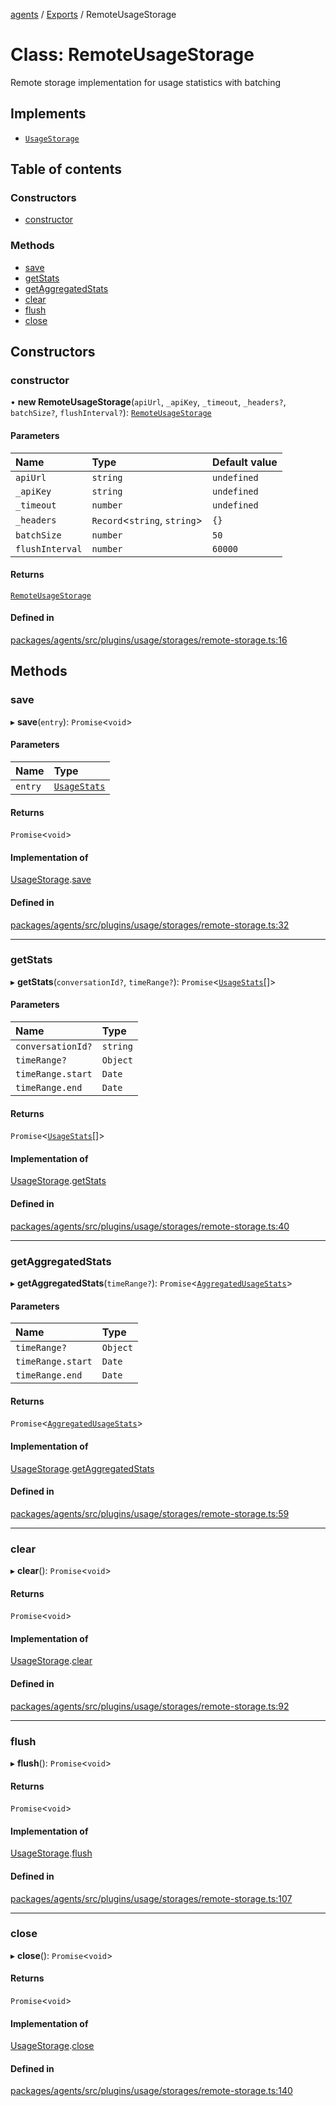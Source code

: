 <!-- 
 ⚠️  AUTO-GENERATED FILE - DO NOT EDIT MANUALLY
 This file is automatically generated by scripts/docs-generator.js
 To make changes, edit the source TypeScript files or update the generator script
-->

[agents](../../) / [Exports](../modules) / RemoteUsageStorage

# Class: RemoteUsageStorage

Remote storage implementation for usage statistics with batching

## Implements

- [`UsageStorage`](../interfaces/UsageStorage)

## Table of contents

### Constructors

- [constructor](RemoteUsageStorage#constructor)

### Methods

- [save](RemoteUsageStorage#save)
- [getStats](RemoteUsageStorage#getstats)
- [getAggregatedStats](RemoteUsageStorage#getaggregatedstats)
- [clear](RemoteUsageStorage#clear)
- [flush](RemoteUsageStorage#flush)
- [close](RemoteUsageStorage#close)

## Constructors

### constructor

• **new RemoteUsageStorage**(`apiUrl`, `_apiKey`, `_timeout`, `_headers?`, `batchSize?`, `flushInterval?`): [`RemoteUsageStorage`](RemoteUsageStorage)

#### Parameters

| Name | Type | Default value |
| :------ | :------ | :------ |
| `apiUrl` | `string` | `undefined` |
| `_apiKey` | `string` | `undefined` |
| `_timeout` | `number` | `undefined` |
| `_headers` | `Record`\<`string`, `string`\> | `{}` |
| `batchSize` | `number` | `50` |
| `flushInterval` | `number` | `60000` |

#### Returns

[`RemoteUsageStorage`](RemoteUsageStorage)

#### Defined in

[packages/agents/src/plugins/usage/storages/remote-storage.ts:16](https://github.com/woojubb/robota/blob/c50179e56752f80ea03c64201e29ab12275152bf/packages/agents/src/plugins/usage/storages/remote-storage.ts#L16)

## Methods

### save

▸ **save**(`entry`): `Promise`\<`void`\>

#### Parameters

| Name | Type |
| :------ | :------ |
| `entry` | [`UsageStats`](../interfaces/UsageStats) |

#### Returns

`Promise`\<`void`\>

#### Implementation of

[UsageStorage](../interfaces/UsageStorage).[save](../interfaces/UsageStorage#save)

#### Defined in

[packages/agents/src/plugins/usage/storages/remote-storage.ts:32](https://github.com/woojubb/robota/blob/c50179e56752f80ea03c64201e29ab12275152bf/packages/agents/src/plugins/usage/storages/remote-storage.ts#L32)

___

### getStats

▸ **getStats**(`conversationId?`, `timeRange?`): `Promise`\<[`UsageStats`](../interfaces/UsageStats)[]\>

#### Parameters

| Name | Type |
| :------ | :------ |
| `conversationId?` | `string` |
| `timeRange?` | `Object` |
| `timeRange.start` | `Date` |
| `timeRange.end` | `Date` |

#### Returns

`Promise`\<[`UsageStats`](../interfaces/UsageStats)[]\>

#### Implementation of

[UsageStorage](../interfaces/UsageStorage).[getStats](../interfaces/UsageStorage#getstats)

#### Defined in

[packages/agents/src/plugins/usage/storages/remote-storage.ts:40](https://github.com/woojubb/robota/blob/c50179e56752f80ea03c64201e29ab12275152bf/packages/agents/src/plugins/usage/storages/remote-storage.ts#L40)

___

### getAggregatedStats

▸ **getAggregatedStats**(`timeRange?`): `Promise`\<[`AggregatedUsageStats`](../interfaces/AggregatedUsageStats)\>

#### Parameters

| Name | Type |
| :------ | :------ |
| `timeRange?` | `Object` |
| `timeRange.start` | `Date` |
| `timeRange.end` | `Date` |

#### Returns

`Promise`\<[`AggregatedUsageStats`](../interfaces/AggregatedUsageStats)\>

#### Implementation of

[UsageStorage](../interfaces/UsageStorage).[getAggregatedStats](../interfaces/UsageStorage#getaggregatedstats)

#### Defined in

[packages/agents/src/plugins/usage/storages/remote-storage.ts:59](https://github.com/woojubb/robota/blob/c50179e56752f80ea03c64201e29ab12275152bf/packages/agents/src/plugins/usage/storages/remote-storage.ts#L59)

___

### clear

▸ **clear**(): `Promise`\<`void`\>

#### Returns

`Promise`\<`void`\>

#### Implementation of

[UsageStorage](../interfaces/UsageStorage).[clear](../interfaces/UsageStorage#clear)

#### Defined in

[packages/agents/src/plugins/usage/storages/remote-storage.ts:92](https://github.com/woojubb/robota/blob/c50179e56752f80ea03c64201e29ab12275152bf/packages/agents/src/plugins/usage/storages/remote-storage.ts#L92)

___

### flush

▸ **flush**(): `Promise`\<`void`\>

#### Returns

`Promise`\<`void`\>

#### Implementation of

[UsageStorage](../interfaces/UsageStorage).[flush](../interfaces/UsageStorage#flush)

#### Defined in

[packages/agents/src/plugins/usage/storages/remote-storage.ts:107](https://github.com/woojubb/robota/blob/c50179e56752f80ea03c64201e29ab12275152bf/packages/agents/src/plugins/usage/storages/remote-storage.ts#L107)

___

### close

▸ **close**(): `Promise`\<`void`\>

#### Returns

`Promise`\<`void`\>

#### Implementation of

[UsageStorage](../interfaces/UsageStorage).[close](../interfaces/UsageStorage#close)

#### Defined in

[packages/agents/src/plugins/usage/storages/remote-storage.ts:140](https://github.com/woojubb/robota/blob/c50179e56752f80ea03c64201e29ab12275152bf/packages/agents/src/plugins/usage/storages/remote-storage.ts#L140)
